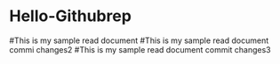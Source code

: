 # Hello-Githubrep
#This is my sample read document
#This is my sample read document commi changes2
#This is my sample read document commit changes3